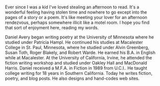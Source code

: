 Ever since I was a kid I've loved stealing an afternoon to read. It's a wonderful feeling having stolen time and nowhere to go except into the pages of a story or a poem. It's like meeting your lover for an afternoon rendezvous, perhaps somewhere illicit like a motel room. I hope you find that sort of enjoyment here, reading my words. 

Daniel Avery began writing poetry at the University of Minnesota where he studied under Patricia Hampl.  He continued his studies at Macalester College in St. Paul, Minnesota, where he studied under Alvin Greenberg, Susan Toth, Roger Blakely, and Robert Warde. He earned his B.A. in English while at Macalester.  At the University of California, Irvine, he attended the fiction writing workshop and studied under Oakley Hall and MacDonald Harris. Daniel received a M.F.A. in Fiction in 1989 from U.C.I.. He taught college writing for 18 years in Southern California.  Today he writes fiction, poetry, and blog posts.  He also designs and hand-codes web sites.
